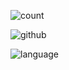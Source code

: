 

![count](https://komarev.com/ghpvc/?username=jiehua1995)

![github](https://github-readme-stats.vercel.app/api?username=jiehua1995&show_icons=true)

![language](https://github-readme-stats.vercel.app/api/top-langs/?username=jiehua1995)


<!-- ### Hi there 👋 -->

<!--
**jiehua1995/jiehua1995** is a ✨ _special_ ✨ repository because its `README.md` (this file) appears on your GitHub profile.

Here are some ideas to get you started:

- 🔭 I’m currently working on ...
- 🌱 I’m currently learning ...
- 👯 I’m looking to collaborate on ...
- 🤔 I’m looking for help with ...
- 💬 Ask me about ...
- 📫 How to reach me: ...
- 😄 Pronouns: ...
- ⚡ Fun fact: ...
-->
